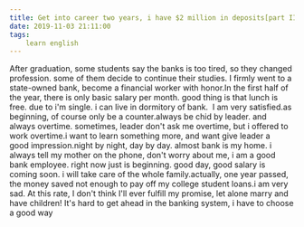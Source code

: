 ```yaml
---
title: Get into career two years, i have $2 million in deposits[part III]
date: 2019-11-03 21:11:00
tags:
    learn english
---
```

After graduation, some students say the banks is too tired, so they changed profession. some of them decide to continue their studies. I firmly went to a state-owned bank, become a financial worker with honor.In the first half of the year, there is only basic salary per month. good thing is that lunch is free. due to i'm single. i can live in dormitory of bank.  I am very satisfied.as beginning, of course only be a counter.always be chid by leader. and always overtime. sometimes, leader don't ask me overtime, but i offered to work overtime.i want to learn something more, and want give leader a good impression.night by night, day by day. almost bank is my home. i always tell my mother on the phone, don't worry about me, i am a good bank employee. right now just is beginning. good day, good salary is coming soon. i will take care of the whole family.actually, one year passed, the money saved not enough to pay off my college student loans.i am very sad. At this rate, I don't think I'll ever fulfill my promise, let alone marry and have children! It's hard to get ahead in the banking system, i have to choose a good way